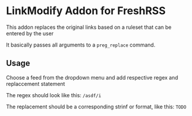 # LinkModify Addon for FreshRSS

This addon replaces the original links based on a ruleset that can be entered by the user

It basically passes all arguments to a `preg_replace` command.

## Usage

Choose a feed from the dropdown menu and add respective regex and replaccement statement

The regex should look like this: `/asdf/i`

The replacement should be a corresponding strinf or format, like this: `TODO`

